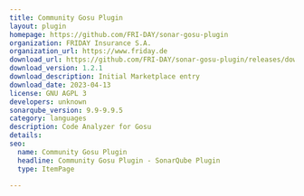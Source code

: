 ```yaml
---
title: Community Gosu Plugin
layout: plugin
homepage: https://github.com/FRI-DAY/sonar-gosu-plugin
organization: FRIDAY Insurance S.A.
organization_url: https://www.friday.de
download_url: https://github.com/FRI-DAY/sonar-gosu-plugin/releases/download/v1.2.1/sonar-communitygosu-plugin-1.2.1.jar
download_version: 1.2.1
download_description: Initial Marketplace entry
download_date: 2023-04-13
license: GNU AGPL 3
developers: unknown
sonarqube_version: 9.9-9.9.5
category: languages
description: Code Analyzer for Gosu
details: 
seo:
  name: Community Gosu Plugin
  headline: Community Gosu Plugin - SonarQube Plugin
  type: ItemPage

---
```

